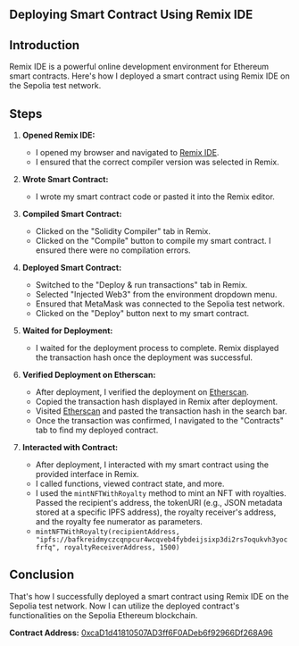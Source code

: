 ## Deploying Smart Contract Using Remix IDE

## Introduction
Remix IDE is a powerful online development environment for Ethereum smart contracts. Here's how I deployed a smart contract using Remix IDE on the Sepolia test network.

## Steps

1. **Opened Remix IDE:**
   - I opened my browser and navigated to [Remix IDE](https://remix.ethereum.org/).
   - I ensured that the correct compiler version was selected in Remix.

2. **Wrote Smart Contract:**
   - I wrote my smart contract code or pasted it into the Remix editor.

3. **Compiled Smart Contract:**
   - Clicked on the "Solidity Compiler" tab in Remix.
   - Clicked on the "Compile" button to compile my smart contract. I ensured there were no compilation errors.

4. **Deployed Smart Contract:**
   - Switched to the "Deploy & run transactions" tab in Remix.
   - Selected "Injected Web3" from the environment dropdown menu.
   - Ensured that MetaMask was connected to the Sepolia test network.
   - Clicked on the "Deploy" button next to my smart contract.

5. **Waited for Deployment:**
   - I waited for the deployment process to complete. Remix displayed the transaction hash once the deployment was successful.

6. **Verified Deployment on Etherscan:**
   - After deployment, I verified the deployment on [Etherscan](https://sepolia.etherscan.io/).
   - Copied the transaction hash displayed in Remix after deployment.
   - Visited [Etherscan](https://sepolia.etherscan.io/) and pasted the transaction hash in the search bar.
   - Once the transaction was confirmed, I navigated to the "Contracts" tab to find my deployed contract.

7. **Interacted with Contract:**
   - After deployment, I interacted with my smart contract using the provided interface in Remix.
   - I called functions, viewed contract state, and more.
   - I used the `mintNFTWithRoyalty` method to mint an NFT with royalties. Passed the recipient's address, the tokenURI (e.g., JSON metadata stored at a specific IPFS address), the royalty receiver's address, and the royalty fee numerator as parameters.
   - `mintNFTWithRoyalty(recipientAddress, "ipfs://bafkreidmyczcqnpcur4wcqveb4fybdeijsixp3di2rs7oqukvh3yocfrfq", royaltyReceiverAddress, 1500)`

## Conclusion
That's how I successfully deployed a smart contract using Remix IDE on the Sepolia test network. Now I can utilize the deployed contract's functionalities on the Sepolia Ethereum blockchain.

**Contract Address:** [0xcaD1d41810507AD3ff6F0ADeb6f92966Df268A96](https://sepolia.etherscan.io/tx/0xcaD1d41810507AD3ff6F0ADeb6f92966Df268A96)
